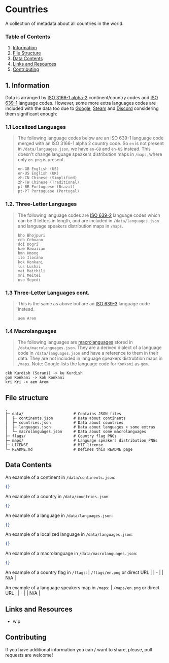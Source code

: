 # Countries
A collection of metadata about all countries in the world.

### Table of Contents
1. [Information](#1-information)
2. [File Structure](#file-structure)
3. [Data Contents](#data-contents)
4. [Links and Resources](#links-and-resources)
5. [Contributing](#contributing)

## 1. Information
Data is arranged by [ISO 3166-1 alpha-2](https://en.wikipedia.org/wiki/ISO_3166-1_alpha-2#DG) continent/country codes and [ISO 639-1](https://en.wikipedia.org/wiki/ISO_639-1) language codes. However, some more extra languages codes are included with the data too due to [Google](https://developers.google.com/custom-search/docs/xml_results_appendices#countryCodes), [Steam](https://partner.steamgames.com/doc/store/localization/languages) and [Discord](https://discord.com/developers/docs/reference#locales) considering them significant enough:

### 1.1 Localized Languages
> The following language codes below are an ISO 639-1 language code merged with an ISO 3166-1 alpha 2 country code. So `en` is not present in `/data/languages.json`, we have `en-GB` and `en-US` instead. This doesn't change language speakers distribution maps in `/maps`, where only `en.png` is present.
> ```
> en-GB English (US)
> en-US English (UK)
> zh-CN Chinese (Simplified)
> zh-TW Chinese (Traditional)
> pt-BR Portuguese (Brazil)
> pt-PT Portuguese (Portugal)
> ```
### 1.2. Three-Letter Languages
> The following language codes are [ISO 639-2](https://www.loc.gov/standards/iso639-2/php/code_list.php) language codes which can be 3 letters in length, and are included in `/data/languages.json` and language speakers distribution maps in `/maps`.
> ```
> bho Bhojpuri
> ceb Cebuano
> doi Dogri
> haw Hawaiian
> hmn Hmong
> ilo Ilocano
> kok Konkani
> lus Lushai
> mai Maithili
> mni Meitei
> nso Sepedi
> ```
### 1.3 Three-Letter Languages cont.
> This is the same as above but are an [ISO 639-3](https://en.wikipedia.org/wiki/List_of_ISO_639-3_codes) language code instead.
> ```
> aem Arem
> ```
### 1.4 Macrolanguages
> The following languages are [macrolanguages](https://en.wikipedia.org/wiki/ISO_639_macrolanguage) stored in `/data/macrolanguages.json`. They are a derived dialect of a language code in `/data/languages.json` and have a reference to them in their data. They are not included in language speakers distrubtion maps in `/maps`. Note: Google lists the language code for `Konkani` as `gom`.
```
ckb Kurdish (Sorani) -> ku Kurdish 
gom Konkani -> kok Konkani 
kri Kri -> aem Arem
```
## File structure
```
.
├─ data/                      # Contains JSON files
│  ├─ continents.json         # Data about continents
│  ├─ countries.json          # Data about countries
|  ├─ languages.json          # Data about languages + some extras
│  └─ macrolanguages.json     # Data about some macrolanguages
├─ flags/                     # Country flag PNGs
├─ maps/                      # Language speakers distribution PNGs
├─ LICENSE                    # MIT license
└─ README.md                  # Defines this README page
```
## Data Contents
An example of a continent in `/data/continents.json`:
```json
{}
```
An example of a country in `/data/countries.json`:
```json
{}
```
An example of a language in `/data/languages.json`:
```json
{}
```
An example of a localized language in `/data/languages.json`:
```json
{}
```
An example of a macrolanguage in `/data/macrolanguages.json`:
```json
{}
```
An example of a country flag in `/flags`:
| `/flags/en.png` or direct URL |
| - |
| N/A |

An example of a language speakers map in `/maps`:
| `/maps/en.png` or direct URL |
| - |
| N/A |
## Links and Resources
- wip
## Contributing
If you have additional information you can / want to share, please, pull requests are welcome!
